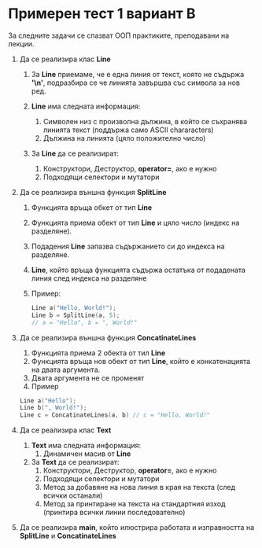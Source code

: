 # Примерен тест 1 вариант В

За следните задачи се спазват ООП практиките, преподавани на лекции.

1. Да се реализира клас **Line**

   1. За **Line** приемаме, че е една линия от текст, която не съдържа **'\n'**, подразбира се че линията завършва със символа за нов ред.
   2. **Line** има следната информация:
      1. Символен низ с произволна дължина, в който се съхранява линията текст (поддържа само ASCII chararacters)
      2. Дължина на линията (цяло положително число)
   3. За **Line** да се реализират:

      1. Конструктори, Деструктор, **operator=**, ако е нужно
      2. Подходящи селектори и мутатори

2. Да се реализира външна функция **SplitLine**

   1. Функцията връща обкет от тип **Line**

   2. Функцията приема обект от тип **Line** и цяло число (индекс на разделяне).

   3. Подадения **Line** запазва съдържанието си до индекса на разделяне.

   4. **Line**, който връща функцията съдържа остатъка от подадената линия след индекса на разделяне

   5. Пример: 

      ```c++
      Line a("Hello, World!");
      Line b = SplitLine(a, 5);
      // a = "Hello", b = ", World!"
      ```

3. Да се реализира външна функция **ConcatinateLines**

   1. Функцията приема 2 обекта от тил **Line**
   2. Функцията връща нов обект от тип **Line**, който е конкатенацията на двата аргумента.
   3. Двата аргумента не се променят
   4. Пример

   ```c++
   Line a("Hello");
   Line b(", World!");
   Line c = ConcatinateLines(a, b) // c = "Hello, World!"
   ```

4. Да се реализира клас **Text**

   1. **Text** има следната информация:
      1. Динамичен масив от **Line**
   2. За **Text** да се реализират:
      1. Конструктори, Деструктор, **operator=**, ако е нужно
      2. Подходящи селектори и мутатори
      3. Метод за добавяне на нова линия в края на текста (след всички останали)
      4. Метод за принтиране на текста на стандартния изход (принтира всички линии последователно)

5. Да се реализира **main**, който илюстрира работата и изправността на **SplitLine** и **ConcatinateLines**